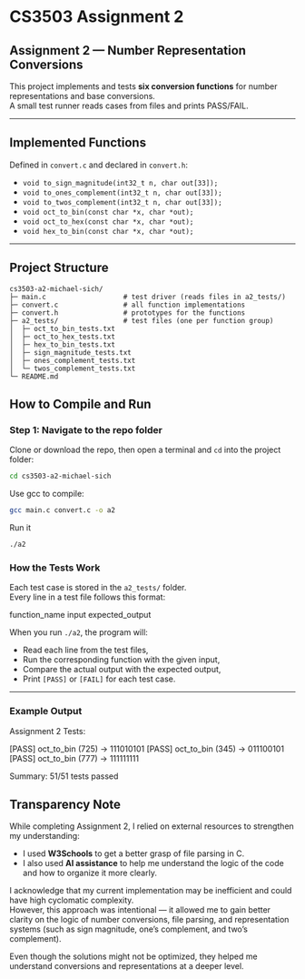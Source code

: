 # CS3503 Assignment 2

## Assignment 2 — Number Representation Conversions

This project implements and tests **six conversion functions** for number representations and base conversions.  
A small test runner reads cases from files and prints PASS/FAIL.

---

## Implemented Functions

Defined in `convert.c` and declared in `convert.h`:

- `void to_sign_magnitude(int32_t n, char out[33]);`
- `void to_ones_complement(int32_t n, char out[33]);`
- `void to_twos_complement(int32_t n, char out[33]);`
- `void oct_to_bin(const char *x, char *out);`
- `void oct_to_hex(const char *x, char *out);`
- `void hex_to_bin(const char *x, char *out);`

---

## Project Structure

```text
cs3503-a2-michael-sich/
├─ main.c                   # test driver (reads files in a2_tests/)
├─ convert.c                # all function implementations
├─ convert.h                # prototypes for the functions
├─ a2_tests/                # test files (one per function group)
│  ├─ oct_to_bin_tests.txt
│  ├─ oct_to_hex_tests.txt
│  ├─ hex_to_bin_tests.txt
│  ├─ sign_magnitude_tests.txt
│  ├─ ones_complement_tests.txt
│  └─ twos_complement_tests.txt
└─ README.md
```

## How to Compile and Run

### Step 1: Navigate to the repo folder

Clone or download the repo, then open a terminal and `cd` into the project folder:

```bash
cd cs3503-a2-michael-sich
```

Use gcc to compile:

```bash
gcc main.c convert.c -o a2
```

Run it

```bash
./a2
```

### How the Tests Work

Each test case is stored in the `a2_tests/` folder.  
Every line in a test file follows this format:

function_name input expected_output

When you run `./a2`, the program will:

- Read each line from the test files,
- Run the corresponding function with the given input,
- Compare the actual output with the expected output,
- Print `[PASS]` or `[FAIL]` for each test case.

---

### Example Output

Assignment 2 Tests:

[PASS] oct_to_bin (725) -> 111010101
[PASS] oct_to_bin (345) -> 011100101
[PASS] oct_to_bin (777) -> 111111111

Summary: 51/51 tests passed

## Transparency Note

While completing Assignment 2, I relied on external resources to strengthen my understanding:

- I used **W3Schools** to get a better grasp of file parsing in C.
- I also used **AI assistance** to help me understand the logic of the code and how to organize it more clearly.

I acknowledge that my current implementation may be inefficient and could have high cyclomatic complexity.  
However, this approach was intentional — it allowed me to gain better clarity on the logic of number conversions, file parsing, and representation systems (such as sign magnitude, one’s complement, and two’s complement).

Even though the solutions might not be optimized, they helped me understand conversions and representations at a deeper level.

